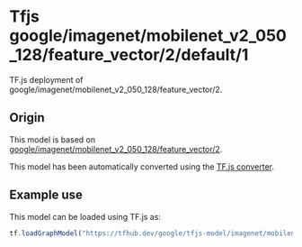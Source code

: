# Tfjs google/imagenet/mobilenet_v2_050_128/feature_vector/2/default/1
TF.js deployment of google/imagenet/mobilenet_v2_050_128/feature_vector/2.

<!-- parent-model: google/imagenet/mobilenet_v2_050_128/feature_vector/2 -->

## Origin

This model is based on [google/imagenet/mobilenet_v2_050_128/feature_vector/2](https://tfhub.dev/google/imagenet/mobilenet_v2_050_128/feature_vector/2).

This model has been automatically converted using the [TF.js converter](https://github.com/tensorflow/tfjs/tree/master/tfjs-converter).

## Example use
This model can be loaded using TF.js as:

```javascript
tf.loadGraphModel("https://tfhub.dev/google/tfjs-model/imagenet/mobilenet_v2_050_128/feature_vector/2/default/1", { fromTFHub: true })
```
